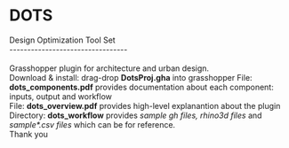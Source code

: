# DOTS
Design Optimization Tool Set<br/>
---------------------------------<br/><br/>
Grasshopper plugin for architecture and urban design. <br/>
Download & install: drag-drop <b>DotsProj.gha</b> into grasshopper
File: <b>dots_components.pdf</b> provides documentation about each component: inputs, output and workflow<br/>
File: <b>dots_overview.pdf</b> provides high-level explanantion about the plugin<br/>
Directory: <b>dots_workflow</b> provides <i>sample gh files, rhino3d files</i> and <i>sample*.csv files </i>which can be for reference.<br/>
Thank you

